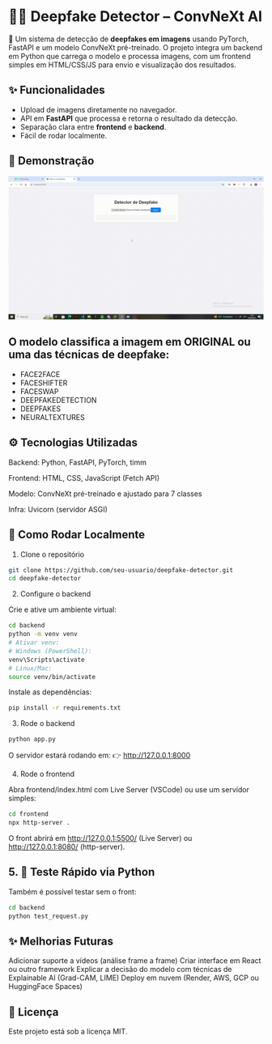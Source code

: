 # 🕵️‍♂️ Deepfake Detector – ConvNeXt AI

🚀 Um sistema de detecção de **deepfakes em imagens** usando PyTorch, FastAPI e um modelo ConvNeXt pré-treinado.
O projeto integra um backend em Python que carrega o modelo e processa imagens, com um frontend simples em HTML/CSS/JS para envio e visualização dos resultados.

## ✨ Funcionalidades
- Upload de imagens diretamente no navegador.
- API em **FastAPI** que processa e retorna o resultado da detecção.
- Separação clara entre **frontend** e **backend**.
- Fácil de rodar localmente.

## 📸 Demonstração
![Demonstração do projeto](frontend/public/example.gif)

## O modelo classifica a imagem em ORIGINAL ou uma das técnicas de deepfake:
- FACE2FACE
- FACESHIFTER
- FACESWAP
- DEEPFAKEDETECTION
- DEEPFAKES
- NEURALTEXTURES

## ⚙️ Tecnologias Utilizadas

Backend: Python, FastAPI, PyTorch, timm

Frontend: HTML, CSS, JavaScript (Fetch API)

Modelo: ConvNeXt pré-treinado e ajustado para 7 classes

Infra: Uvicorn (servidor ASGI)

## 🚀 Como Rodar Localmente
1. Clone o repositório

```bash
git clone https://github.com/seu-usuario/deepfake-detector.git
cd deepfake-detector
```

2. Configure o backend

Crie e ative um ambiente virtual:
```bash
cd backend
python -m venv venv
# Ativar venv:
# Windows (PowerShell):
venv\Scripts\activate
# Linux/Mac:
source venv/bin/activate
```
Instale as dependências:
```bash
pip install -r requirements.txt
```

3. Rode o backend
```bash
python app.py
```

O servidor estará rodando em:
👉 http://127.0.0.1:8000

4. Rode o frontend

Abra frontend/index.html com Live Server (VSCode)
ou use um servidor simples:
```bash
cd frontend
npx http-server .
```

O front abrirá em http://127.0.0.1:5500/ (Live Server) ou http://127.0.0.1:8080/ (http-server).

## 5. 🚀 Teste Rápido via Python

Também é possível testar sem o front:
```bash
cd backend
python test_request.py
```

## ✨ Melhorias Futuras

 Adicionar suporte a vídeos (análise frame a frame)
 Criar interface em React ou outro framework
 Explicar a decisão do modelo com técnicas de Explainable AI (Grad-CAM, LIME)
 Deploy em nuvem (Render, AWS, GCP ou HuggingFace Spaces)

## 📝 Licença

Este projeto está sob a licença MIT.

